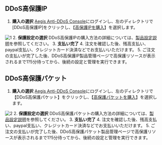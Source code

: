 ## DDoS高保護IP
1. **購入の選択**
[Aegis Anti-DDoS Console](https://console.cloud.tencent.com/gamesec)にログインし、左のディレクトリで[DDoS高保護IP]をクリックし、【[高保護IPを購入](https://cloud.tencent.com/login?s_url=https%3A%2F%2Fbuy.cloud.tencent.com%2Fgamesec)】を選択します。 

![1](https://main.qcloudimg.com/raw/41ea02437251c76013c093c161ff5ae8.png)
2. **保護設定の選択**
DDoS高保護IPの購入方法の詳細については、[製品設定説明](https://cloud.tencent.com/document/product/685/18798)を参照してください。
3. **支払い完了**
4. 注文を確認した後、残高支払い、paypal支払い、クレジットカード決済などでお支払いいただけます。
5. ご注文の支払いが完了した後、DDoS高保護IP製品管理ページで高保護リソースが表示されるまで1?5分待ってから、後続の設定と管理を実行できます。

## DDoS高保護パケット
1. **購入の選択**
[Aegis Anti-DDoS Console](https://console.cloud.tencent.com/gamesec)にログインし、左のディレクトリで【DDoS高保護パケット】をクリックし、【[高保護パケットを購入](https://buy.cloud.tencent.com/gamesec?pkg)】を選択します。

![2](https://main.qcloudimg.com/raw/770624f5f4a5b5d2a4d110cdc345f1ef.png)
2. **保護設定の選択**
DDoS高保護パケットの購入方法の詳細については、[製品設定説明](https://cloud.tencent.com/document/product/685/18798)を参照してください。
3. **支払い完了**
4. 注文を確認した後、残高支払い、paypal支払い、クレジットカード決済などでお支払いいただけます。
5. ご注文の支払いが完了した後、DDoS高保護パケット製品管理ページで高保護リソースが表示されるまで1?5分待ってから、後続の設定と管理を実行できます。
